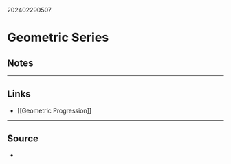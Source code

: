 202402290507
# Geometric Series

## Notes


---
## Links

- [[Geometric Progression]]

---

## Source

- 